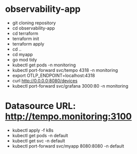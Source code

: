 # observability-app

* git cloning repository
* cd observability-app
* cd terraform
* terraform init
* terraform apply
* cd ..
* cd myapp
* go mod tidy
* kubectl get pods -n monitoring
* kubectl port-forward svc/tempo 4318 -n monitoring
* export OTLP_ENDPOINT=localhost:4318
* curl http://0.0.0.0:8080/devices
* kubectl port-forward svc/grafana 3000:80 -n monitoring

# Datasource URL: http://tempo.monitoring:3100
* kubectl apply -f k8s
* kubectl get pods -n default
* kubectl get svc -n default
* kubectl port-forward svc/myapp 8080:8080 -n default
